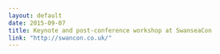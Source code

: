 ```yaml
---
layout: default
date: 2015-09-07
title: Keynote and post-conference workshop at SwanseaCon
link: "http://swancon.co.uk/"
---
```

